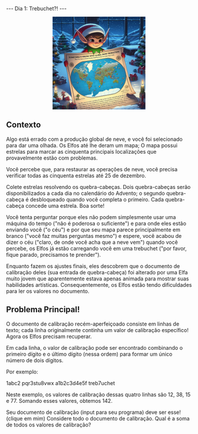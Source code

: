 --- Dia 1: Trebuchet?! ---

<div align="center">
    <img width="50%" title="ByBing" src="../imgs/calibrador_dia01.jpeg" align="center"/>
</div>

## Contexto

Algo está errado com a produção global de neve, e você foi selecionado para dar uma olhada. Os Elfos até lhe deram um mapa; O mapa possui estrelas para marcar as cinquenta principais localizações que provavelmente estão com problemas.

Você percebe que, para restaurar as operações de neve, você precisa verificar todas as cinquenta estrelas até 25 de dezembro.

Colete estrelas resolvendo os quebra-cabeças. Dois quebra-cabeças serão disponibilizados a cada dia no calendário do Advento; o segundo quebra-cabeça é desbloqueado quando você completa o primeiro. Cada quebra-cabeça concede uma estrela. Boa sorte!

Você tenta perguntar porque eles não podem simplesmente usar uma máquina do tempo ("não é poderosa o suficiente") e para onde eles estão enviando você ("o céu") e por que seu mapa parece principalmente em branco ("você faz muitas perguntas mesmo") e espere, você acabou de dizer o céu ("claro, de onde você acha que a neve vem") quando você percebe, os Elfos já estão carregando você em uma trebuchet ("por favor, fique parado, precisamos te prender").

Enquanto fazem os ajustes finais, eles descobrem que o documento de calibração deles (sua entrada de quebra-cabeça) foi alterado por uma Elfa muito jovem que aparentemente estava apenas animada para mostrar suas habilidades artísticas. Consequentemente, os Elfos estão tendo dificuldades para ler os valores no documento.

## Problema Principal!

O documento de calibração recém-aperfeiçoado consiste em linhas de texto; cada linha originalmente continha um valor de calibração específico! Agora os Elfos precisam recuperar.

Em cada linha, o valor de calibração pode ser encontrado combinando o primeiro dígito e o último dígito (nessa ordem) para formar um único número de dois dígitos.

Por exemplo:

1abc2
pqr3stu8vwx
a1b2c3d4e5f
treb7uchet

Neste exemplo, os valores de calibração dessas quatro linhas são 12, 38, 15 e 77. Somando esses valores, obtemos 142.

Seu documento de calibração (input para seu programa) deve ser esse! (clique em mim)
Considere todo o documento de calibração. Qual é a soma de todos os valores de calibração?